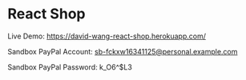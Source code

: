 # React Shop

Live Demo: https://david-wang-react-shop.herokuapp.com/

Sandbox PayPal Account: sb-fckxw16341125@personal.example.com

Sandbox PayPal Password: k_O6^$L3
